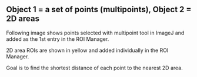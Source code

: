 ## Object 1 = a set of points (multipoints), Object 2 = 2D areas

Following image shows points selected with multipoint tool in ImageJ and added as the 1st entry in the ROI Manager.

2D area ROIs are shown in yellow and added individually in the ROI Manager.

Goal is to find the shortest distance of each point to the nearest 2D area.
